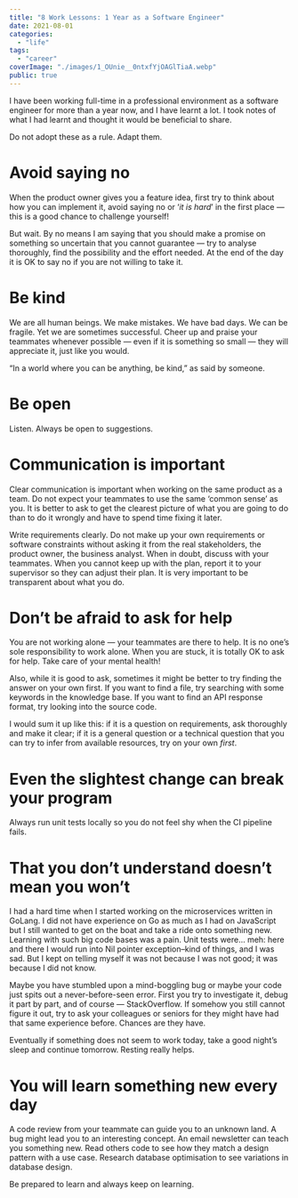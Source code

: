 ```yaml
---
title: "8 Work Lessons: 1 Year as a Software Engineer"
date: 2021-08-01
categories:
  - "life"
tags:
  - "career"
coverImage: "./images/1_OUnie__0ntxfYjOAGlTiaA.webp"
public: true
---
```


I have been working full-time in a professional environment as a software engineer for more than a year now, and I have learnt a lot. I took notes of what I had learnt and thought it would be beneficial to share.

Do not adopt these as a rule. Adapt them.

# Avoid saying no

When the product owner gives you a feature idea, first try to think about how you can implement it, avoid saying no or ‘_it is hard_’ in the first place — this is a good chance to challenge yourself!

But wait. By no means I am saying that you should make a promise on something so uncertain that you cannot guarantee — try to analyse thoroughly, find the possibility and the effort needed. At the end of the day it is OK to say no if you are not willing to take it.

# Be kind

We are all human beings. We make mistakes. We have bad days. We can be fragile. Yet we are sometimes successful. Cheer up and praise your teammates whenever possible — even if it is something so small — they will appreciate it, just like you would.

“In a world where you can be anything, be kind,” as said by someone.

# Be open

Listen. Always be open to suggestions.

# Communication is important

Clear communication is important when working on the same product as a team. Do not expect your teammates to use the same ‘common sense’ as you. It is better to ask to get the clearest picture of what you are going to do than to do it wrongly and have to spend time fixing it later.

Write requirements clearly. Do not make up your own requirements or software constraints without asking it from the real stakeholders, the product owner, the business analyst. When in doubt, discuss with your teammates. When you cannot keep up with the plan, report it to your supervisor so they can adjust their plan. It is very important to be transparent about what you do.

# Don’t be afraid to ask for help

You are not working alone — your teammates are there to help. It is no one’s sole responsibility to work alone. When you are stuck, it is totally OK to ask for help. Take care of your mental health!

Also, while it is good to ask, sometimes it might be better to try finding the answer on your own first. If you want to find a file, try searching with some keywords in the knowledge base. If you want to find an API response format, try looking into the source code.

I would sum it up like this: if it is a question on requirements, ask thoroughly and make it clear; if it is a general question or a technical question that you can try to infer from available resources, try on your own _first_.

# Even the slightest change can break your program

Always run unit tests locally so you do not feel shy when the CI pipeline fails.

# That you don’t understand doesn’t mean you won’t

I had a hard time when I started working on the microservices written in GoLang. I did not have experience on Go as much as I had on JavaScript but I still wanted to get on the boat and take a ride onto something new. Learning with such big code bases was a pain. Unit tests were… meh: here and there I would run into Nil pointer exception–kind of things, and I was sad. But I kept on telling myself it was not because I was not good; it was because I did not know.

Maybe you have stumbled upon a mind-boggling bug or maybe your code just spits out a never-before-seen error. First you try to investigate it, debug it part by part, and of course — StackOverflow. If somehow you still cannot figure it out, try to ask your colleagues or seniors for they might have had that same experience before. Chances are they have.

Eventually if something does not seem to work today, take a good night’s sleep and continue tomorrow. Resting really helps.

# You will learn something new every day

A code review from your teammate can guide you to an unknown land. A bug might lead you to an interesting concept. An email newsletter can teach you something new. Read others code to see how they match a design pattern with a use case. Research database optimisation to see variations in database design.

Be prepared to learn and always keep on learning.
